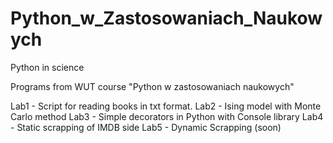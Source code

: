 # Python_w_Zastosowaniach_Naukowych
Python in science 

Programs from WUT course "Python w zastosowaniach naukowych" 

Lab1 - Script for reading books in txt format. 
Lab2 - Ising model with Monte Carlo method
Lab3 - Simple decorators in Python with Console library 
Lab4 - Static scrapping of IMDB side 
Lab5 - Dynamic Scrapping (soon)
